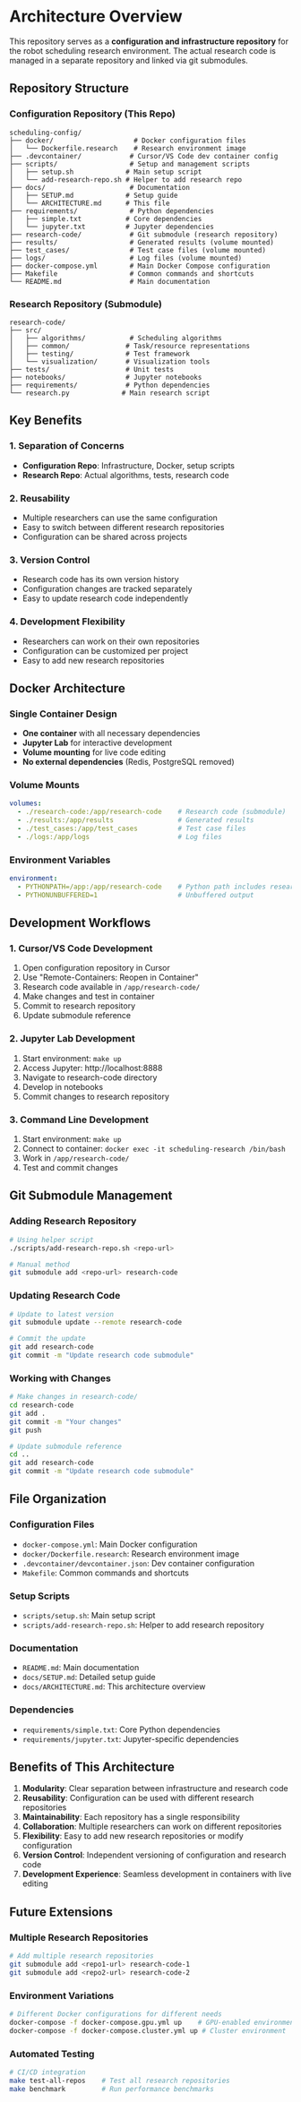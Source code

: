 # Architecture Overview

This repository serves as a **configuration and infrastructure repository** for the robot scheduling research environment. The actual research code is managed in a separate repository and linked via git submodules.

## Repository Structure

### Configuration Repository (This Repo)
```
scheduling-config/
├── docker/                    # Docker configuration files
│   └── Dockerfile.research    # Research environment image
├── .devcontainer/            # Cursor/VS Code dev container config
├── scripts/                  # Setup and management scripts
│   ├── setup.sh             # Main setup script
│   └── add-research-repo.sh # Helper to add research repo
├── docs/                     # Documentation
│   ├── SETUP.md             # Setup guide
│   └── ARCHITECTURE.md      # This file
├── requirements/             # Python dependencies
│   ├── simple.txt           # Core dependencies
│   └── jupyter.txt          # Jupyter dependencies
├── research-code/            # Git submodule (research repository)
├── results/                  # Generated results (volume mounted)
├── test_cases/               # Test case files (volume mounted)
├── logs/                     # Log files (volume mounted)
├── docker-compose.yml        # Main Docker Compose configuration
├── Makefile                  # Common commands and shortcuts
└── README.md                 # Main documentation
```

### Research Repository (Submodule)
```
research-code/
├── src/
│   ├── algorithms/           # Scheduling algorithms
│   ├── common/              # Task/resource representations
│   ├── testing/             # Test framework
│   └── visualization/       # Visualization tools
├── tests/                   # Unit tests
├── notebooks/               # Jupyter notebooks
├── requirements/            # Python dependencies
└── research.py             # Main research script
```

## Key Benefits

### 1. **Separation of Concerns**
- **Configuration Repo**: Infrastructure, Docker, setup scripts
- **Research Repo**: Actual algorithms, tests, research code

### 2. **Reusability**
- Multiple researchers can use the same configuration
- Easy to switch between different research repositories
- Configuration can be shared across projects

### 3. **Version Control**
- Research code has its own version history
- Configuration changes are tracked separately
- Easy to update research code independently

### 4. **Development Flexibility**
- Researchers can work on their own repositories
- Configuration can be customized per project
- Easy to add new research repositories

## Docker Architecture

### Single Container Design
- **One container** with all necessary dependencies
- **Jupyter Lab** for interactive development
- **Volume mounting** for live code editing
- **No external dependencies** (Redis, PostgreSQL removed)

### Volume Mounts
```yaml
volumes:
  - ./research-code:/app/research-code    # Research code (submodule)
  - ./results:/app/results                # Generated results
  - ./test_cases:/app/test_cases          # Test case files
  - ./logs:/app/logs                      # Log files
```

### Environment Variables
```yaml
environment:
  - PYTHONPATH=/app:/app/research-code    # Python path includes research code
  - PYTHONUNBUFFERED=1                    # Unbuffered output
```

## Development Workflows

### 1. **Cursor/VS Code Development**
1. Open configuration repository in Cursor
2. Use "Remote-Containers: Reopen in Container"
3. Research code available in `/app/research-code/`
4. Make changes and test in container
5. Commit to research repository
6. Update submodule reference

### 2. **Jupyter Lab Development**
1. Start environment: `make up`
2. Access Jupyter: http://localhost:8888
3. Navigate to research-code directory
4. Develop in notebooks
5. Commit changes to research repository

### 3. **Command Line Development**
1. Start environment: `make up`
2. Connect to container: `docker exec -it scheduling-research /bin/bash`
3. Work in `/app/research-code/`
4. Test and commit changes

## Git Submodule Management

### Adding Research Repository
```bash
# Using helper script
./scripts/add-research-repo.sh <repo-url>

# Manual method
git submodule add <repo-url> research-code
```

### Updating Research Code
```bash
# Update to latest version
git submodule update --remote research-code

# Commit the update
git add research-code
git commit -m "Update research code submodule"
```

### Working with Changes
```bash
# Make changes in research-code/
cd research-code
git add .
git commit -m "Your changes"
git push

# Update submodule reference
cd ..
git add research-code
git commit -m "Update research code submodule"
```

## File Organization

### Configuration Files
- `docker-compose.yml`: Main Docker configuration
- `docker/Dockerfile.research`: Research environment image
- `.devcontainer/devcontainer.json`: Dev container configuration
- `Makefile`: Common commands and shortcuts

### Setup Scripts
- `scripts/setup.sh`: Main setup script
- `scripts/add-research-repo.sh`: Helper to add research repository

### Documentation
- `README.md`: Main documentation
- `docs/SETUP.md`: Detailed setup guide
- `docs/ARCHITECTURE.md`: This architecture overview

### Dependencies
- `requirements/simple.txt`: Core Python dependencies
- `requirements/jupyter.txt`: Jupyter-specific dependencies

## Benefits of This Architecture

1. **Modularity**: Clear separation between infrastructure and research code
2. **Reusability**: Configuration can be used with different research repositories
3. **Maintainability**: Each repository has a single responsibility
4. **Collaboration**: Multiple researchers can work on different repositories
5. **Flexibility**: Easy to add new research repositories or modify configuration
6. **Version Control**: Independent versioning of configuration and research code
7. **Development Experience**: Seamless development in containers with live editing

## Future Extensions

### Multiple Research Repositories
```bash
# Add multiple research repositories
git submodule add <repo1-url> research-code-1
git submodule add <repo2-url> research-code-2
```

### Environment Variations
```bash
# Different Docker configurations for different needs
docker-compose -f docker-compose.gpu.yml up    # GPU-enabled environment
docker-compose -f docker-compose.cluster.yml up # Cluster environment
```

### Automated Testing
```bash
# CI/CD integration
make test-all-repos    # Test all research repositories
make benchmark         # Run performance benchmarks
```
